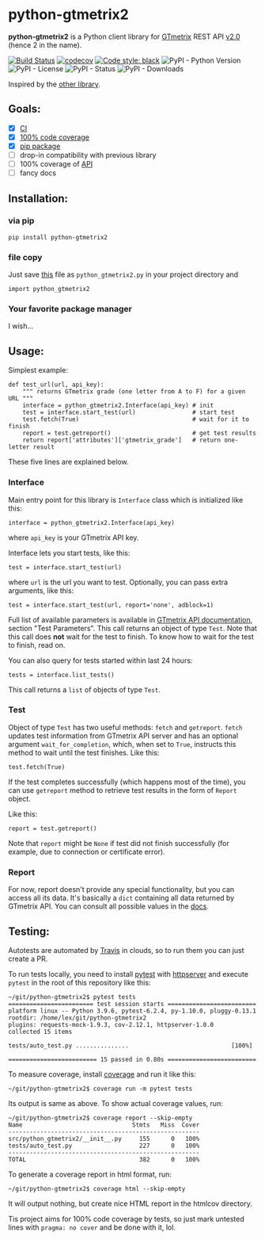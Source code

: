 python-gtmetrix2
================

**python-gtmetrix2** is a Python client library for [GTmetrix][gtmetrix] REST API [v2.0][v2] (hence 2 in the name).

[![Build Status](https://app.travis-ci.com/Lex-2008/python-gtmetrix2.svg?branch=main)](https://app.travis-ci.com/Lex-2008/python-gtmetrix2)
[![codecov](https://codecov.io/gh/Lex-2008/python-gtmetrix2/branch/main/graph/badge.svg?token=N8P5Z08497)](https://codecov.io/gh/Lex-2008/python-gtmetrix2)
[![Code style: black](https://img.shields.io/badge/code%20style-black-000000.svg)](https://github.com/psf/black)
![PyPI - Python Version](https://img.shields.io/pypi/pyversions/python-gtmetrix2)
![PyPI - License](https://img.shields.io/pypi/l/python-gtmetrix2)
![PyPI - Status](https://img.shields.io/pypi/status/python-gtmetrix2)
![PyPI - Downloads](https://img.shields.io/pypi/dm/python-gtmetrix2)


[gtmetrix]: https://gtmetrix.com/
[v2]: https://gtmetrix.com/api/docs/2.0/

Inspired by the [other library][other].

[other]: https://github.com/aisayko/python-gtmetrix

Goals:
-----

- [x] [CI][]
- [x] [100% code coverage][cov]
- [x] [pip package][pip]
- [ ] drop-in compatibility with previous library
- [ ] 100% coverage of [API][v2]
- [ ] fancy docs

[CI]: https://app.travis-ci.com/github/Lex-2008/python-gtmetrix2
[cov]: https://app.codecov.io/gh/Lex-2008/python-gtmetrix2/
[pip]: https://pypi.org/project/python-gtmetrix2/


Installation:
------------

### via pip

	pip install python-gtmetrix2

### file copy

Just save [this][py] file as `python_gtmetrix2.py` in your project directory and

	import python_gtmetrix2

[py]: https://github.com/Lex-2008/python-gtmetrix2/blob/main/src/python_gtmetrix2/__init__.py

### Your favorite package manager

I wish...


Usage:
-----

Simplest example:

	def test_url(url, api_key):
		""" returns GTmetrix grade (one letter from A to F) for a given URL """
		interface = python_gtmetrix2.Interface(api_key) # init
		test = interface.start_test(url)                # start test
		test.fetch(True)                                # wait for it to finish
		report = test.getreport()                       # get test results
		return report['attributes']['gtmetrix_grade']   # return one-letter result

These five lines are explained below.


### Interface

Main entry point for this library is `Interface` class which is initialized like this:

	interface = python_gtmetrix2.Interface(api_key)

where `api_key` is your GTmetrix API key.

Interface lets you start tests, like this:

	test = interface.start_test(url)

where `url` is the url you want to test. Optionally, you can pass extra arguments, like this:

	test = interface.start_test(url, report='none', adblock=1)

Full list of available parameters is available in [GTmetrix API documentation][docs-start], section "Test Parameters".
This call returns an object of type `Test`.
Note that this call does **not** wait for the test to finish.
To know how to wait for the test to finish, read on.

[docs-start]: https://gtmetrix.com/api/docs/2.0/#api-test-start


You can also query for tests started within last 24 hours:

	tests = interface.list_tests()

This call returns a `list` of objects of type `Test`.

### Test

Object of type `Test` has two useful methods: `fetch` and `getreport`.
`fetch` updates test information from GTmetrix API server and has an optional argument `wait_for_completion`,
which, when set to `True`, instructs this method to wait until the test finishes.
Like this:

	test.fetch(True)

If the test completes successfully (which happens most of the time),
you can use `getreport` method to retrieve test results in the form of `Report` object.

Like this:

	report = test.getreport()

Note that `report` might be `None` if test did not finish successfully
(for example, due to connection or certificate error).

### Report

For now, report doesn't provide any special functionality,
but you can access all its data.
It's basically a `dict` containing all data returned by GTmetrix API.
You can consult all possible values in the [docs][docs-report].

[docs-report]: https://gtmetrix.com/api/docs/2.0/#api-report-by-id



Testing:
-------

Autotests are automated by [Travis][CI] in clouds, so to run them you can just create a PR.

To run tests locally, you need to install [pytest][] with [httpserver][]
and execute `pytest` in the root of this repository like this:

[httpserver]: https://pypi.org/project/pytest-httpserver/
[pytest]: https://pypi.org/project/pytest/


	~/git/python-gtmetrix2$ pytest tests
	======================== test session starts =========================
	platform linux -- Python 3.9.6, pytest-6.2.4, py-1.10.0, pluggy-0.13.1
	rootdir: /home/lex/git/python-gtmetrix2
	plugins: requests-mock-1.9.3, cov-2.12.1, httpserver-1.0.0
	collected 15 items                                                   

	tests/auto_test.py ...............                             [100%]

	========================= 15 passed in 0.80s =========================


To measure coverage, install [coverage][] and run it like this:

[coverage]: https://pypi.org/project/coverage/

	~/git/python-gtmetrix2$ coverage run -m pytest tests

Its output is same as above. To show actual coverage values, run:

	~/git/python-gtmetrix2$ coverage report --skip-empty
	Name                               Stmts   Miss  Cover
	------------------------------------------------------
	src/python_gtmetrix2/__init__.py     155      0   100%
	tests/auto_test.py                   227      0   100%
	------------------------------------------------------
	TOTAL                                382      0   100%

To generate a coverage report in html format, run:

	~/git/python-gtmetrix2$ coverage html --skip-empty

It will output nothing, but create nice HTML report in the htmlcov directory.

Tis project aims for 100% code coverage by tests, so just mark untested lines
with `pragma: no cover` and be done with it, lol.

